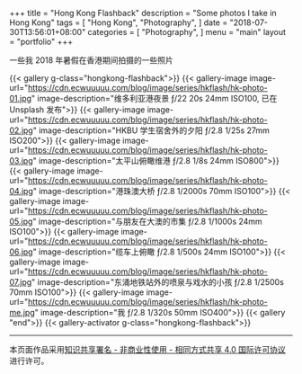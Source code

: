 +++
title = "Hong Kong Flashback"
description = "Some photos I take in Hong Kong"
tags = [
    "Hong Kong",
    "Photography",
]
date = "2018-07-30T13:56:01+08:00"
categories = [
    "Photography",
]
menu = "main"
layout = "portfolio"
+++

一些我 2018 年暑假在香港期间拍摄的一些照片

<!--more-->

{{< gallery g-class="hongkong-flashback">}}
{{< gallery-image
image-url="https://cdn.ecwuuuuu.com/blog/image/series/hkflash/hk-photo-01.jpg"
image-description="维多利亚港夜景 ƒ/22 20s 24mm ISO100, 已在 Unsplash 发布">}}
{{< gallery-image
image-url="https://cdn.ecwuuuuu.com/blog/image/series/hkflash/hk-photo-02.jpg"
image-description="HKBU 学生宿舍外的夕阳 ƒ/2.8 1/25s 27mm ISO200">}}
{{< gallery-image
image-url="https://cdn.ecwuuuuu.com/blog/image/series/hkflash/hk-photo-03.jpg"
image-description="太平山俯瞰维港 ƒ/2.8 1/8s 24mm ISO800">}}
{{< gallery-image
image-url="https://cdn.ecwuuuuu.com/blog/image/series/hkflash/hk-photo-04.jpg"
image-description="港珠澳大桥 ƒ/2.8 1/2000s 70mm ISO100">}}
{{< gallery-image
image-url="https://cdn.ecwuuuuu.com/blog/image/series/hkflash/hk-photo-05.jpg"
image-description="与朋友在大澳的市集 ƒ/2.8 1/1000s 24mm ISO100">}}
{{< gallery-image
image-url="https://cdn.ecwuuuuu.com/blog/image/series/hkflash/hk-photo-06.jpg"
image-description="缆车上俯瞰 ƒ/2.8 1/500s 24mm ISO100">}}
{{< gallery-image
image-url="https://cdn.ecwuuuuu.com/blog/image/series/hkflash/hk-photo-07.jpg"
image-description="东涌地铁站外的喷泉与戏水的小孩 ƒ/2.8 1/2500s 70mm ISO100">}}
{{< gallery-image
image-url="https://cdn.ecwuuuuu.com/blog/image/series/hkflash/hk-photo-me.jpg"
image-description="我 ƒ/2.8 1/320s 50mm ISO400">}}
{{< gallery "end">}}
{{< gallery-activator g-class="hongkong-flashback">}}

----

本页面作品采用[知识共享署名 - 非商业性使用 - 相同方式共享 4.0 国际许可协议](http://creativecommons.org/licenses/by-nc-sa/4.0/)进行许可。